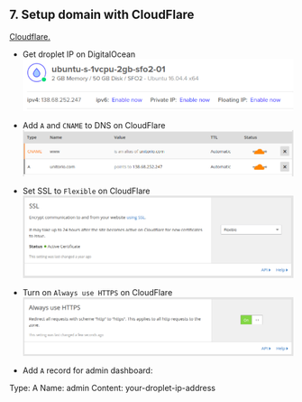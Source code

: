 ## 7. Setup domain with CloudFlare
[Cloudflare.](https://www.cloudflare.com)

 - Get droplet IP on DigitalOcean
![DigitalOcean IP Address](./images/do-ip.png)

 - Add `A` and `CNAME` to DNS on CloudFlare
![CloudFlare DNS](./images/cf-dns.png)
 - Set SSL to `Flexible` on CloudFlare
![CloudFlare SSL](./images/cf-ssl.png)

 - Turn on `Always use HTTPS` on CloudFlare
![CloudFlare Always HTTPS](./images/cf-alway-https.png)

 - Add `A` record for admin dashboard:
 
 Type: A
 Name: admin
 Content: your-droplet-ip-address
